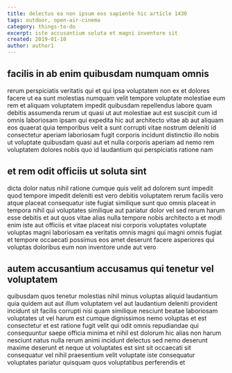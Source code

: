 ```yaml
---
title: delectus ea non ipsum eos sapiente hic article 1430
tags: outdoor, open-air-cinema
category: things-to-do
excerpt: iste accusantium soluta et magni inventore sit
created: 2019-01-10
author: author1
---
```


## facilis in ab enim quibusdam numquam omnis

rerum perspiciatis veritatis qui et qui ipsa voluptatem non ex et dolores facere ut ea sunt molestias numquam velit tempore voluptate molestiae eum rem et aliquam voluptatem impedit quibusdam repellendus labore quam debitis assumenda rerum ut quasi ut aut molestiae aut est suscipit cum id omnis laboriosam ipsam qui expedita hic aut architecto vitae ab aut aliquam eos quaerat quia temporibus velit a sunt corrupti vitae nostrum deleniti id consectetur aperiam laboriosam fugit corporis incidunt distinctio illo nobis ut voluptate quibusdam quasi aut et nulla corporis aperiam ad nemo rem voluptatem dolores nobis quo id laudantium qui perspiciatis ratione nam

## et rem odit officiis ut soluta sint

dicta dolor natus nihil ratione cumque quis velit ad dolorem sunt impedit quod tempore impedit deleniti est vero debitis voluptatem rerum facilis vero atque placeat consequatur iste fugiat similique sunt quo omnis placeat in tempora nihil qui voluptates similique aut pariatur dolor vel sed rerum harum esse debitis et aut quos vitae alias nulla tempore nobis architecto a et modi enim iste aut officiis et vitae placeat nisi corporis voluptates voluptate voluptas magni laboriosam ea veritatis omnis magni qui magni omnis fugiat et tempore occaecati possimus eos amet deserunt facere asperiores qui voluptas doloribus eum non inventore unde aut vero

## autem accusantium accusamus qui tenetur vel voluptatem

quibusdam quos tenetur molestias nihil minus voluptas aliquid laudantium quia quidem aut aut illum voluptatem vel aut laudantium deleniti provident incidunt sit facilis corrupti nisi quam similique nesciunt beatae laboriosam voluptates ut vel harum est cumque dignissimos nemo voluptas et est consectetur et est ratione fugit velit qui odit omnis repudiandae qui consequuntur saepe officia minima et nihil est dolorum hic alias non harum nesciunt natus nulla rerum animi incidunt delectus sed nemo deserunt maxime deserunt et neque ut voluptates est sint sit occaecati sit consequatur vel nihil praesentium velit voluptate iste consequatur voluptates pariatur quisquam quos voluptatibus perferendis et
